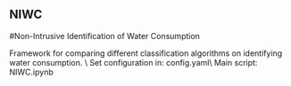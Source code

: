 ## NIWC
#Non-Intrusive Identification of Water Consumption

Framework for comparing different classification algorithms on identifying water consumption. \\
Set configuration in: config.yaml\\
Main script: NIWC.ipynb

